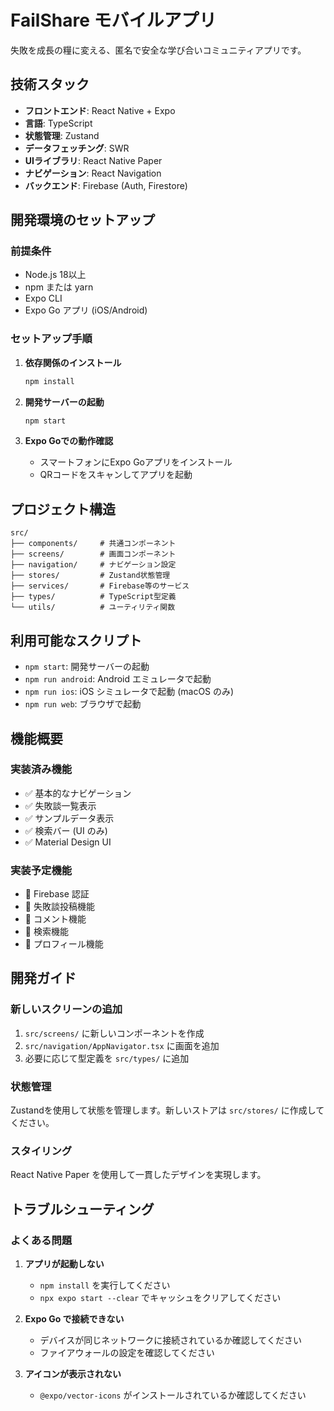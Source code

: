 # FailShare モバイルアプリ

失敗を成長の糧に変える、匿名で安全な学び合いコミュニティアプリです。

## 技術スタック

- **フロントエンド**: React Native + Expo
- **言語**: TypeScript
- **状態管理**: Zustand
- **データフェッチング**: SWR
- **UIライブラリ**: React Native Paper
- **ナビゲーション**: React Navigation
- **バックエンド**: Firebase (Auth, Firestore)

## 開発環境のセットアップ

### 前提条件

- Node.js 18以上
- npm または yarn
- Expo CLI
- Expo Go アプリ (iOS/Android)

### セットアップ手順

1. **依存関係のインストール**
   ```bash
   npm install
   ```

2. **開発サーバーの起動**
   ```bash
   npm start
   ```

3. **Expo Goでの動作確認**
   - スマートフォンにExpo Goアプリをインストール
   - QRコードをスキャンしてアプリを起動

## プロジェクト構造

```
src/
├── components/     # 共通コンポーネント
├── screens/        # 画面コンポーネント
├── navigation/     # ナビゲーション設定
├── stores/         # Zustand状態管理
├── services/       # Firebase等のサービス
├── types/          # TypeScript型定義
└── utils/          # ユーティリティ関数
```

## 利用可能なスクリプト

- `npm start`: 開発サーバーの起動
- `npm run android`: Android エミュレータで起動
- `npm run ios`: iOS シミュレータで起動 (macOS のみ)
- `npm run web`: ブラウザで起動

## 機能概要

### 実装済み機能

- ✅ 基本的なナビゲーション
- ✅ 失敗談一覧表示
- ✅ サンプルデータ表示
- ✅ 検索バー (UI のみ)
- ✅ Material Design UI

### 実装予定機能

- 🔄 Firebase 認証
- 🔄 失敗談投稿機能
- 🔄 コメント機能
- 🔄 検索機能
- 🔄 プロフィール機能

## 開発ガイド

### 新しいスクリーンの追加

1. `src/screens/` に新しいコンポーネントを作成
2. `src/navigation/AppNavigator.tsx` に画面を追加
3. 必要に応じて型定義を `src/types/` に追加

### 状態管理

Zustandを使用して状態を管理します。新しいストアは `src/stores/` に作成してください。

### スタイリング

React Native Paper を使用して一貫したデザインを実現します。

## トラブルシューティング

### よくある問題

1. **アプリが起動しない**
   - `npm install` を実行してください
   - `npx expo start --clear` でキャッシュをクリアしてください

2. **Expo Go で接続できない**
   - デバイスが同じネットワークに接続されているか確認してください
   - ファイアウォールの設定を確認してください

3. **アイコンが表示されない**
   - `@expo/vector-icons` がインストールされているか確認してください 